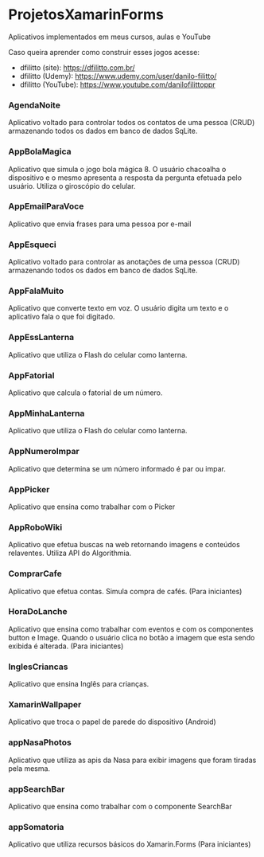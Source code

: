 # ProjetosXamarinForms
Aplicativos implementados em meus cursos, aulas e YouTube

Caso queira aprender como construir esses jogos acesse:
- dfilitto (site): https://dfilitto.com.br/
- dfilitto (Udemy): https://www.udemy.com/user/danilo-filitto/
- dfilitto (YouTube): https://www.youtube.com/danilofilittoppr
### AgendaNoite
Aplicativo voltado para controlar todos os contatos de uma pessoa (CRUD) armazenando todos os dados em banco de dados SqLite.
### AppBolaMagica
Aplicativo que simula o jogo bola mágica 8. O usuário chacoalha o dispositivo e o mesmo apresenta a resposta da pergunta efetuada pelo usuário. Utiliza o giroscópio do celular.
### AppEmailParaVoce
Aplicativo que envia frases para uma pessoa por e-mail
### AppEsqueci
Aplicativo voltado para controlar as anotações de uma pessoa (CRUD) armazenando todos os dados em banco de dados SqLite.
### AppFalaMuito
Aplicativo que converte texto em voz. O usuário digita um texto e o aplicativo fala o que foi digitado.
### AppEssLanterna
Aplicativo que utiliza o Flash do celular como lanterna.
### AppFatorial
Aplicativo que calcula o fatorial de um número.
### AppMinhaLanterna
Aplicativo que utiliza o Flash do celular como lanterna.
### AppNumeroImpar
Aplicativo que determina se um número informado é par ou impar.
### AppPicker
Aplicativo que ensina como trabalhar com o Picker
### AppRoboWiki
Aplicativo que efetua buscas na web retornando imagens e conteúdos relaventes. Utiliza API do Algorithmia.
### ComprarCafe
Aplicativo que efetua contas. Simula compra de cafés. (Para iniciantes)
### HoraDoLanche
Aplicativo que ensina como trabalhar com eventos e com os componentes button e Image. Quando o usuário clica no botão a imagem que esta sendo exibida é alterada. (Para iniciantes)
### InglesCriancas
Aplicativo  que ensina Inglês para crianças.
### XamarinWallpaper
Aplicativo que troca o papel de parede do dispositivo (Android)
### appNasaPhotos
Aplicativo  que utiliza as apis da Nasa para exibir imagens que foram tiradas pela mesma.
### appSearchBar
Aplicativo que ensina como trabalhar com o componente SearchBar
### appSomatoria
Aplicativo que utiliza recursos básicos do Xamarin.Forms (Para iniciantes)

